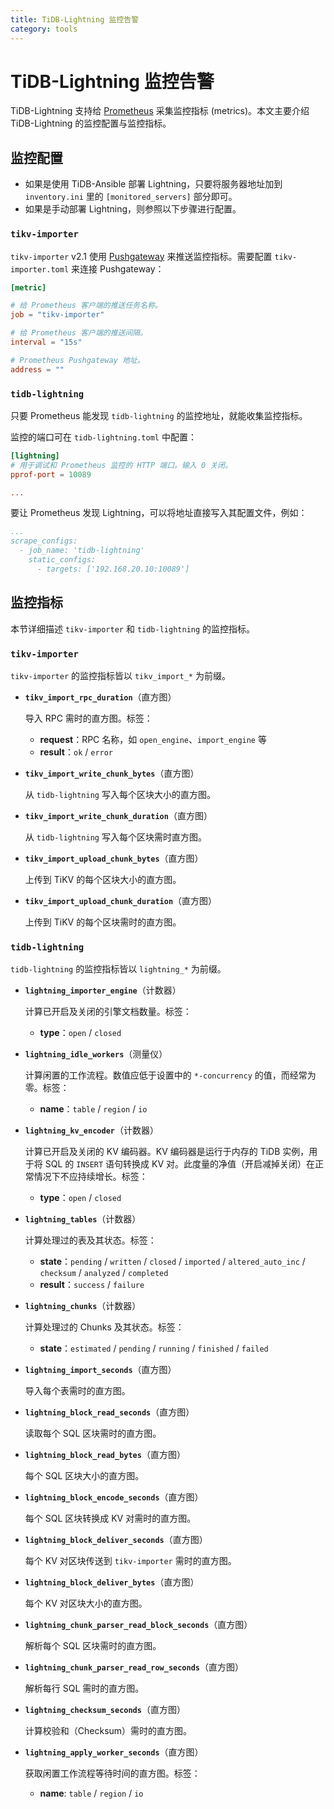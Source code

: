 ```yaml
---
title: TiDB-Lightning 监控告警
category: tools
---
```


# TiDB-Lightning 监控告警

TiDB-Lightning 支持给 [Prometheus](https://prometheus.io/) 采集监控指标 (metrics)。本文主要介绍 TiDB-Lightning 的监控配置与监控指标。

## 监控配置

- 如果是使用 TiDB-Ansible 部署 Lightning，只要将服务器地址加到 `inventory.ini` 里的 `[monitored_servers]` 部分即可。
- 如果是手动部署 Lightning，则参照以下步骤进行配置。

### `tikv-importer`

`tikv-importer` v2.1 使用 [Pushgateway](https://github.com/prometheus/pushgateway) 来推送监控指标。需要配置 `tikv-importer.toml` 来连接 Pushgateway：

```toml
[metric]

# 给 Prometheus 客户端的推送任务名称。
job = "tikv-importer"

# 给 Prometheus 客户端的推送间隔。
interval = "15s"

# Prometheus Pushgateway 地址。
address = ""
```

### `tidb-lightning`

只要 Prometheus 能发现 `tidb-lightning` 的监控地址，就能收集监控指标。

监控的端口可在 `tidb-lightning.toml` 中配置：

```toml
[lightning]
# 用于调试和 Prometheus 监控的 HTTP 端口。输入 0 关闭。
pprof-port = 10089

...
```

要让 Prometheus 发现 Lightning，可以将地址直接写入其配置文件，例如：

```yaml
...
scrape_configs:
  - job_name: 'tidb-lightning'
    static_configs:
      - targets: ['192.168.20.10:10089']
```

## 监控指标

本节详细描述 `tikv-importer` 和 `tidb-lightning` 的监控指标。

### `tikv-importer`

`tikv-importer` 的监控指标皆以 `tikv_import_*` 为前缀。

- **`tikv_import_rpc_duration`**（直方图）

    导入 RPC 需时的直方图。标签：

    - **request**：RPC 名称，如 `open_engine`、`import_engine` 等
    - **result**：`ok` / `error`

- **`tikv_import_write_chunk_bytes`**（直方图）

    从 `tidb-lightning` 写入每个区块大小的直方图。

- **`tikv_import_write_chunk_duration`**（直方图）

    从 `tidb-lightning` 写入每个区块需时直方图。

- **`tikv_import_upload_chunk_bytes`**（直方图）

    上传到 TiKV 的每个区块大小的直方图。

- **`tikv_import_upload_chunk_duration`**（直方图）

    上传到 TiKV 的每个区块需时的直方图。

### `tidb-lightning`

`tidb-lightning` 的监控指标皆以 `lightning_*` 为前缀。

- **`lightning_importer_engine`**（计数器）

    计算已开启及关闭的引擎文档数量。标签：

    - **type**：`open` / `closed`

- **`lightning_idle_workers`**（测量仪）

    计算闲置的工作流程。数值应低于设置中的 `*-concurrency` 的值，而经常为零。标签：

    - **name**：`table` / `region` / `io`

- **`lightning_kv_encoder`**（计数器）

    计算已开启及关闭的 KV 编码器。KV 编码器是运行于内存的 TiDB 实例，用于将 SQL 的 `INSERT` 语句转换成 KV 对。此度量的净值（开启减掉关闭）在正常情况下不应持续增长。标签：

    - **type**：`open` / `closed`

- **`lightning_tables`**（计数器）

    计算处理过的表及其状态。标签：

    - **state**：`pending` / `written` / `closed` / `imported` / `altered_auto_inc` / `checksum` / `analyzed` / `completed`
    - **result**：`success` / `failure`

- **`lightning_chunks`**（计数器）

    计算处理过的 Chunks 及其状态。标签：

    - **state**：`estimated` / `pending` / `running` / `finished` / `failed`

- **`lightning_import_seconds`**（直方图）

    导入每个表需时的直方图。

- **`lightning_block_read_seconds`**（直方图）

    读取每个 SQL 区块需时的直方图。

- **`lightning_block_read_bytes`**（直方图）

    每个 SQL 区块大小的直方图。

- **`lightning_block_encode_seconds`**（直方图）

    每个 SQL 区块转换成 KV 对需时的直方图。

- **`lightning_block_deliver_seconds`**（直方图）

    每个 KV 对区块传送到 `tikv-importer` 需时的直方图。

- **`lightning_block_deliver_bytes`**（直方图）

    每个 KV 对区块大小的直方图。

- **`lightning_chunk_parser_read_block_seconds`**（直方图）

    解析每个 SQL 区块需时的直方图。

- **`lightning_chunk_parser_read_row_seconds`**（直方图）

    解析每行 SQL 需时的直方图。

- **`lightning_checksum_seconds`**（直方图）

    计算校验和（Checksum）需时的直方图。

- **`lightning_apply_worker_seconds`**（直方图）

    获取闲置工作流程等待时间的直方图。标签：

    - **name**: `table` / `region` / `io`

